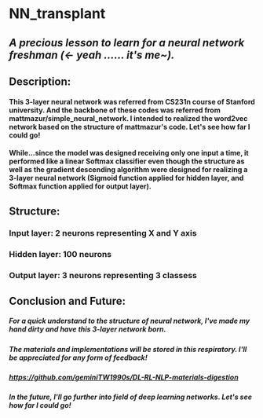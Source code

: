 # NN_transplant
## _A precious lesson to learn for a neural network freshman (<- yeah ...... it's me~)._

## Description:
#### This 3-layer neural network was referred from CS231n course of Stanford university. And the backbone of these codes was referred from mattmazur/simple_neural_network. I intended to realized the word2vec network based on the structure of mattmazur's code. Let's see how far I could go!

#### While...since the model was designed receiving only one input a time, it performed like a linear Softmax classifier even though the structure as well as the gradient descending algorithm were designed for realizing a 3-layer neural network (Sigmoid function applied for hidden layer, and Softmax function applied for output layer).

## Structure:  
### Input layer: 2 neurons representing X and Y axis
### Hidden layer: 100 neurons
### Output layer: 3 neurons representing 3 classess

## Conclusion and Future:
##### For a quick understand to the structure of neural network, I've made my hand dirty and have this 3-layer network born.
##### The materials and implementations will be stored in this respiratory. I'll be appreciated for any form of feedback!
##### https://github.com/geminiTW1990s/DL-RL-NLP-materials-digestion
##### In the future, I'll go further into field of deep learning networks. Let's see how far I could go!
